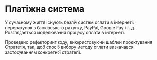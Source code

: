 # Платіжна система

У сучасному життя існують безліч систем оплати в інтернеті: 
перерахунок з банківського рахунку, PayPal, Google Pay і т. д. 
Розглядається моделювання процесу оплати в інтернеті.

Проведено рефакторинг коду,
використовуючи шаблон проєктування Стратегія,
так, щоб спосіб вибору методу оплати визначався 
застосуванням конкретної стратегії.
